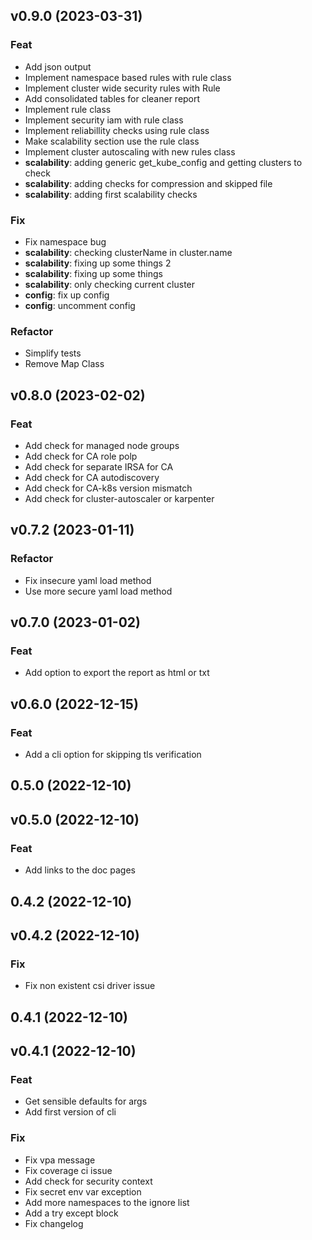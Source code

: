 ## v0.9.0 (2023-03-31)

### Feat

- Add json output
- Implement namespace based rules with rule class
- Implement cluster wide security rules with Rule
- Add consolidated tables for cleaner report
- Implement rule class
- Implement security iam with rule class
- Implement reliabillity checks using rule class
- Make scalability section use the rule class
- Implement cluster autoscaling with new rules class
- **scalability**: adding generic get_kube_config and getting clusters to check
- **scalability**: adding checks for compression and skipped file
- **scalability**: adding first scalability checks

### Fix

- Fix namespace bug
- **scalability**: checking clusterName in cluster.name
- **scalability**: fixing up some things 2
- **scalability**: fixing up some things
- **scalability**: only checking current cluster
- **config**: fix up config
- **config**: uncomment config

### Refactor

- Simplify tests
- Remove Map Class

## v0.8.0 (2023-02-02)

### Feat

- Add check for managed node groups
- Add check for CA role polp
- Add check for separate IRSA for CA
- Add check for CA autodiscovery
- Add check for CA-k8s version mismatch
- Add check for cluster-autoscaler or karpenter

## v0.7.2 (2023-01-11)

### Refactor

- Fix insecure yaml load method
- Use more secure yaml load method

## v0.7.0 (2023-01-02)

### Feat

- Add option to export the report as html or txt

## v0.6.0 (2022-12-15)

### Feat

- Add a cli option for skipping tls verification

## 0.5.0 (2022-12-10)

## v0.5.0 (2022-12-10)

### Feat

- Add links to the doc pages

## 0.4.2 (2022-12-10)

## v0.4.2 (2022-12-10)

### Fix

- Fix non existent csi driver issue

## 0.4.1 (2022-12-10)

## v0.4.1 (2022-12-10)

### Feat

- Get sensible defaults for args
- Add first version of cli

### Fix

- Fix vpa message
- Fix coverage ci issue
- Add check for security context
- Fix secret env var exception
- Add more namespaces to the ignore list
- Add a try except block
- Fix changelog
